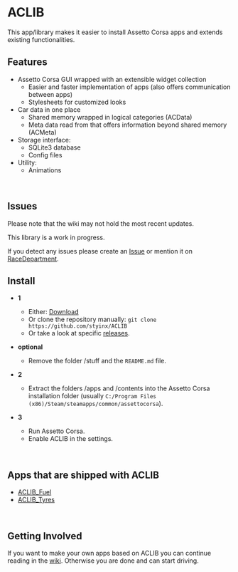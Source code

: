 # ACLIB

This app/library makes it easier to install Assetto Corsa apps and extends existing functionalities.

## Features

- Assetto Corsa GUI wrapped with an extensible widget collection
    - Easier and faster implementation of apps (also offers communication between apps)
    - Stylesheets for customized looks
- Car data in one place
    - Shared memory wrapped in logical categories (ACData)
    - Meta data read from that offers information beyond shared memory (ACMeta)
- Storage interface:
    - SQLite3 database
    - Config files
- Utility:
    - Animations

<br> 

## Issues

Please note that the wiki may not hold the most recent updates.

This library is a work in progress.

If you detect any issues please create an [Issue](https://github.com/styinx/ACLIB/issues) or mention it on [RaceDepartment](https://www.racedepartment.com/).

## Install

- **1**
  - Either: [Download](https://github.com/styinx/ACLIB/archive/master.zip) 
  - Or clone the repository manually: `git clone https://github.com/styinx/ACLIB`
  - Or take a look at specific [releases](https://github.com/styinx/ACLIB/releases).

- **optional**
  - Remove the folder /stuff and the `README.md` file.

- **2**
  - Extract the folders /apps and /contents into the Assetto Corsa installation folder (usually `C:/Program Files (x86)/Steam/steamapps/common/assettocorsa`).

- **3**
  - Run Assetto Corsa.
  - Enable ACLIB in the settings.
  
<br>

## Apps that are shipped with ACLIB

- [ACLIB_Fuel](https://github.com/styinx/ACLIB/wiki/ACLIB_Fuel)
- [ACLIB_Tyres](https://github.com/styinx/ACLIB/wiki/ACLIB_Tyres)

<br>

## Getting Involved

If you want to make your own apps based on ACLIB you can continue reading in the [wiki](https://github.com/styinx/ACLIB/wiki).
Otherwise you are done and can start driving.







